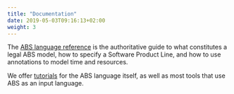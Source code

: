 ```yaml
---
title: "Documentation"
date: 2019-05-03T09:16:13+02:00
weight: 3
---
```


The [ABS language reference](/manual) is the authoritative guide to what
constitutes a legal ABS model, how to specify a Software Product Line, and how
to use annotations to model time and resources.

We offer [tutorials](tutorials/) for the ABS language itself, as well as most tools that use
ABS as an input language.

<!-- Many examples will help you to get started with YOUR first ABS model! -->

